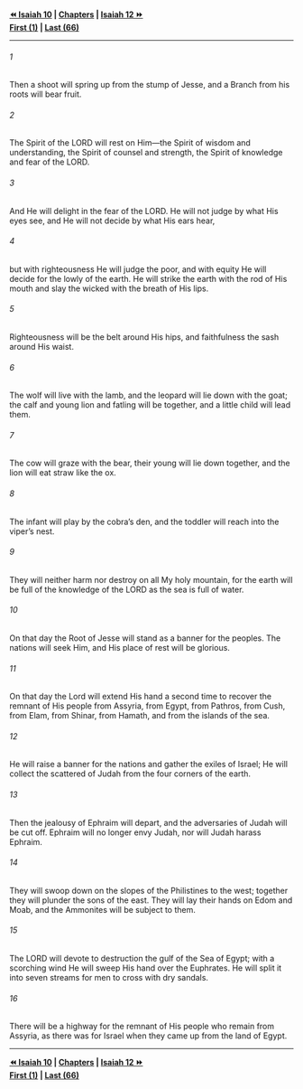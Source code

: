   
**[⏪ Isaiah 10](./Isaiah%2010.md) | [Chapters](./_index.md) | [Isaiah 12 ⏩](./Isaiah%2012.md)**  
**[First (1)](./Isaiah%201.md) | [Last (66)](./Isaiah%2066.md)**  
  
---  
  
###### 1  
Then a shoot will spring up from the stump of Jesse, and a Branch from his roots will bear fruit.  
  
###### 2  
The Spirit of the LORD will rest on Him—the Spirit of wisdom and understanding, the Spirit of counsel and strength, the Spirit of knowledge and fear of the LORD.  
  
###### 3  
And He will delight in the fear of the LORD. He will not judge by what His eyes see, and He will not decide by what His ears hear,  
  
###### 4  
but with righteousness He will judge the poor, and with equity He will decide for the lowly of the earth. He will strike the earth with the rod of His mouth and slay the wicked with the breath of His lips.  
  
###### 5  
Righteousness will be the belt around His hips, and faithfulness the sash around His waist.  
  
###### 6  
The wolf will live with the lamb, and the leopard will lie down with the goat; the calf and young lion and fatling will be together, and a little child will lead them.  
  
###### 7  
The cow will graze with the bear, their young will lie down together, and the lion will eat straw like the ox.  
  
###### 8  
The infant will play by the cobra’s den, and the toddler will reach into the viper’s nest.  
  
###### 9  
They will neither harm nor destroy on all My holy mountain, for the earth will be full of the knowledge of the LORD as the sea is full of water.  
  
###### 10  
On that day the Root of Jesse will stand as a banner for the peoples. The nations will seek Him, and His place of rest will be glorious.  
  
###### 11  
On that day the Lord will extend His hand a second time to recover the remnant of His people from Assyria, from Egypt, from Pathros, from Cush, from Elam, from Shinar, from Hamath, and from the islands of the sea.  
  
###### 12  
He will raise a banner for the nations and gather the exiles of Israel; He will collect the scattered of Judah from the four corners of the earth.  
  
###### 13  
Then the jealousy of Ephraim will depart, and the adversaries of Judah will be cut off. Ephraim will no longer envy Judah, nor will Judah harass Ephraim.  
  
###### 14  
They will swoop down on the slopes of the Philistines to the west; together they will plunder the sons of the east. They will lay their hands on Edom and Moab, and the Ammonites will be subject to them.  
  
###### 15  
The LORD will devote to destruction the gulf of the Sea of Egypt; with a scorching wind He will sweep His hand over the Euphrates. He will split it into seven streams for men to cross with dry sandals.  
  
###### 16  
There will be a highway for the remnant of His people who remain from Assyria, as there was for Israel when they came up from the land of Egypt.  
  
  
---  
  
**[⏪ Isaiah 10](./Isaiah%2010.md) | [Chapters](./_index.md) | [Isaiah 12 ⏩](./Isaiah%2012.md)**  
**[First (1)](./Isaiah%201.md) | [Last (66)](./Isaiah%2066.md)**  
  
